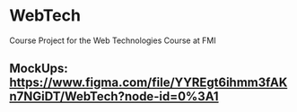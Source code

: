 # WebTech
Course Project for the Web Technologies Course at FMI

## MockUps: https://www.figma.com/file/YYREgt6ihmm3fAKn7NGiDT/WebTech?node-id=0%3A1

